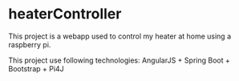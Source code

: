 heaterController
================

This project is a webapp used to control my heater at home using a raspberry pi.

This project use following technologies:
AngularJS + Spring Boot + Bootstrap + Pi4J


